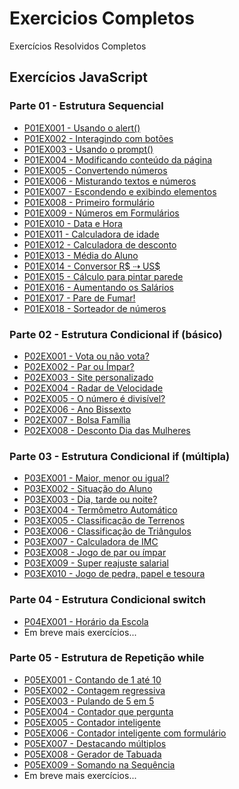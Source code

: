 # Exercicios Completos
 Exercícios Resolvidos Completos

## Exercícios JavaScript
### Parte 01 - Estrutura Sequencial
* <a href="https://guanabara-eteot.github.io/exercicios/javascript/p01ex001/" target="_blank">P01EX001 - Usando o alert()</a>
* <a href="https://guanabara-eteot.github.io/exercicios/javascript/p01ex002/" target="_blank">P01EX002 - Interagindo com botões</a>
* <a href="https://guanabara-eteot.github.io/exercicios/javascript/p01ex003/" target="_blank">P01EX003 - Usando o prompt()</a>
* <a href="https://guanabara-eteot.github.io/exercicios/javascript/p01ex004/" target="_blank">P01EX004 - Modificando conteúdo da página</a>
* <a href="https://guanabara-eteot.github.io/exercicios/javascript/p01ex005/" target="_blank">P01EX005 - Convertendo números</a>
* <a href="https://guanabara-eteot.github.io/exercicios/javascript/p01ex006/" target="_blank">P01EX006 - Misturando textos e números</a>
* <a href="https://guanabara-eteot.github.io/exercicios/javascript/p01ex007/" target="_blank">P01EX007 - Escondendo e exibindo elementos</a>
* <a href="https://guanabara-eteot.github.io/exercicios/javascript/p01ex008/" target="_blank">P01EX008 - Primeiro formulário</a>
* <a href="https://guanabara-eteot.github.io/exercicios/javascript/p01ex009/" target="_blank">P01EX009 - Números em Formulários</a>
* <a href="https://guanabara-eteot.github.io/exercicios/javascript/p01ex010/" target="_blank">P01EX010 - Data e Hora</a>
* <a href="https://guanabara-eteot.github.io/exercicios/javascript/p01ex011/" target="_blank">P01EX011 - Calculadora de idade</a>
* <a href="https://guanabara-eteot.github.io/exercicios/javascript/p01ex012/" target="_blank">P01EX012 - Calculadora de desconto</a>
* <a href="https://guanabara-eteot.github.io/exercicios/javascript/p01ex013/" target="_blank">P01EX013 - Média do Aluno</a>
* <a href="https://guanabara-eteot.github.io/exercicios/javascript/p01ex014/" target="_blank">P01EX014 - Conversor R$ &#x21E2; US$</a>
* <a href="https://guanabara-eteot.github.io/exercicios/javascript/p01ex015/" target="_blank">P01EX015 - Cálculo para pintar parede</a>
* <a href="https://guanabara-eteot.github.io/exercicios/javascript/p01ex016/" target="_blank">P01EX016 - Aumentando os Salários</a>
* <a href="https://guanabara-eteot.github.io/exercicios/javascript/p01ex017/" target="_blank">P01EX017 - Pare de Fumar!</a>
* <a href="https://guanabara-eteot.github.io/exercicios/javascript/p01ex018/" target="_blank">P01EX018 - Sorteador de números</a>

### Parte 02 - Estrutura Condicional if (básico)
* <a href="https://guanabara-eteot.github.io/exercicios/javascript/p02ex001/" target="_blank">P02EX001 - Vota ou não vota?</a>
* <a href="https://guanabara-eteot.github.io/exercicios/javascript/p02ex002/" target="_blank">P02EX002 - Par ou Ímpar?</a>
* <a href="https://guanabara-eteot.github.io/exercicios/javascript/p02ex003/" target="_blank">P02EX003 - Site personalizado</a>
* <a href="https://guanabara-eteot.github.io/exercicios/javascript/p02ex004/" target="_blank">P02EX004 - Radar de Velocidade</a>
* <a href="https://guanabara-eteot.github.io/exercicios/javascript/p02ex005/" target="_blank">P02EX005 - O número é divisível?</a>
* <a href="https://guanabara-eteot.github.io/exercicios/javascript/p02ex006/" target="_blank">P02EX006 - Ano Bissexto</a>
* <a href="https://guanabara-eteot.github.io/exercicios/javascript/p02ex007/" target="_blank">P02EX007 - Bolsa Família</a>
* <a href="https://guanabara-eteot.github.io/exercicios/javascript/p02ex008/" target="_blank">P02EX008 - Desconto Dia das Mulheres</a>

### Parte 03 - Estrutura Condicional if (múltipla)
* <a href="https://guanabara-eteot.github.io/exercicios/javascript/p03ex001/" target="_blank">P03EX001 - Maior, menor ou igual?</a>
* <a href="https://guanabara-eteot.github.io/exercicios/javascript/p03ex002/" target="_blank">P03EX002 - Situação do Aluno</a>
* <a href="https://guanabara-eteot.github.io/exercicios/javascript/p03ex003/" target="_blank">P03EX003 - Dia, tarde ou noite?</a>
* <a href="https://guanabara-eteot.github.io/exercicios/javascript/p03ex004/" target="_blank">P03EX004 - Termômetro Automático</a>
* <a href="https://guanabara-eteot.github.io/exercicios/javascript/p03ex005/" target="_blank">P03EX005 - Classificação de Terrenos</a>
* <a href="https://guanabara-eteot.github.io/exercicios/javascript/p03ex006/" target="_blank">P03EX006 - Classificação de Triângulos</a>
* <a href="https://guanabara-eteot.github.io/exercicios/javascript/p03ex007/" target="_blank">P03EX007 - Calculadora de IMC</a>
* <a href="https://guanabara-eteot.github.io/exercicios/javascript/p03ex008/" target="_blank">P03EX008 - Jogo de par ou ímpar</a>
* <a href="https://guanabara-eteot.github.io/exercicios/javascript/p03ex009/" target="_blank">P03EX009 - Super reajuste salarial</a>
* <a href="https://guanabara-eteot.github.io/exercicios/javascript/p03ex010/" target="_blank">P03EX010 - Jogo de pedra, papel e tesoura</a>

### Parte 04 - Estrutura Condicional switch
* <a href="https://guanabara-eteot.github.io/exercicios/javascript/p04ex001/" target="_blank">P04EX001 - Horário da Escola</a>
* Em breve mais exercícios...

### Parte 05 - Estrutura de Repetição while
* <a href="https://guanabara-eteot.github.io/exercicios/javascript/p05ex001/" target="_blank">P05EX001 - Contando de 1 até 10</a>
* <a href="https://guanabara-eteot.github.io/exercicios/javascript/p05ex002/" target="_blank">P05EX002 - Contagem regressiva</a>
* <a href="https://guanabara-eteot.github.io/exercicios/javascript/p05ex003/" target="_blank">P05EX003 - Pulando de 5 em 5</a>
* <a href="https://guanabara-eteot.github.io/exercicios/javascript/p05ex004/" target="_blank">P05EX004 - Contador que pergunta</a>
* <a href="https://guanabara-eteot.github.io/exercicios/javascript/p05ex005/" target="_blank">P05EX005 - Contador inteligente</a>
* <a href="https://guanabara-eteot.github.io/exercicios/javascript/p05ex006/" target="_blank">P05EX006 - Contador inteligente com formulário</a>
* <a href="https://guanabara-eteot.github.io/exercicios/javascript/p05ex007/" target="_blank">P05EX007 - Destacando múltiplos</a>
* <a href="https://guanabara-eteot.github.io/exercicios/javascript/p05ex008/" target="_blank">P05EX008 - Gerador de Tabuada</a>
* <a href="https://guanabara-eteot.github.io/exercicios/javascript/p05ex009/" target="_blank">P05EX009 - Somando na Sequência</a>
* Em breve mais exercícios...